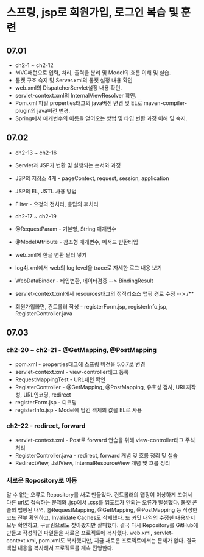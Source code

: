 # 스프링, jsp로 회원가입, 로그인 복습 및 훈련

## 07.01
- ch2-1 ~ ch2-12
- MVC패턴으로 입력, 처리, 출력을 분리 및 Model의 흐름 이해 및 실습.
- 톰캣 구조 숙지 및 Server.xml의 톰캣 설정 내용 확인
- web.xml의 DispatcherServlet설정 내용 확인.
- servlet-context.xml의 InternalViewResolver 확인.
- Pom.xml 파일 properties태그의 java버전 변경 및 EL로 maven-compiler-plugin의 java버전 변경.
- Spring에서 매개변수의 이름을 얻어오는 방법 및 타입 변환 과정 이해 및 숙지.

## 07.02
- ch2-13 ~ ch2-16
- Servlet과 JSP가 변환 및 실행되는 순서와 과정
- JSP의 저장소 4개 - pageContext, request, session, application
- JSP의 EL, JSTL 사용 방법
- Filter - 요청의 전처리, 응답의 후처리

- ch2-17 ~ ch2-19
- @RequestParam - 기본형, String 매개변수
- @ModelAttribute - 참조형 매개변수, 메서드 반환타입
- web.xml에 한글 변환 필터 넣기
- log4j.xml에서 web의 log level을 trace로 자세한 로그 내용 보기
- WebDataBinder - 타입변환, 데이터검증 --> BindingResult
- servlet-context.xml에서 resources태그의 정적리소스 맵핑 경로 수정 --> /**
- 회원가입화면, 컨트롤러 작성 - registerForm.jsp, registerInfo.jsp, RegisterController.java

## 07.03
### ch2-20 ~ ch2-21 - @GetMapping, @PostMapping
- pom.xml - properties태그에 스프링 버전을 5.0.7로 변경
- servlet-context.xml - view-controller태그 등록
- RequestMappingTest - URL패턴 확인
- RegisterController - @GetMapping, @PostMapping, 유효성 검사, URL재작성, URL인코딩, redirect
- registerForm.jsp - 디코딩
- registerInfo.jsp - Model에 담긴 객체의 값을 EL로 사용

### ch2-22 - redirect, forward
- servlet-context.xml - Post로 forward 연습을 위해 view-controller태그 주석처리
- RegisterController.java - redirect, forward 개념 및 흐름 정리 및 실습
- RedirectView, JstlView, InternalResourceView 개념 및 흐름 정리

### 새로운 Ropository로 이동
알 수 없는 오류로 Repository를 새로 만들었다.
컨트롤러의 맵핑이 이상하게 꼬여서 다른 url로 접속하는 문제와 .jsp에서 .css를 임포트가 안되는 오류가 발생했다.
톰캣 콘솔의 맵핑된 내역, @RequestMapping, @GetMapping, @PostMapping 등 작성한 코드 전부 확인하고, 
Invalidate Caches도 삭제했다.
또 커밋 내역의 수정한 내용까지 모두 확인하고, 구글링으로도 찾아봤지만 실패했다.
결국 다시 Repository를 GitHub에 만들고 작성하던 파일들을 새로운 프로젝트에 복사했다.
web.xml, servlet-context.xml, pom.xml도 복사했지만, 지금 새로운 프로젝트에서는 문제가 없다.
결국 백업 내용을 복사해서 프로젝트를 계속 진행한다.
